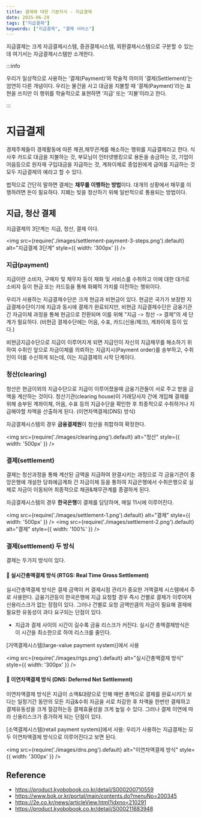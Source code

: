 ```yaml
---
title: 결제에 대한 기본지식 - 지급결제
date: 2025-06-29
tags: ["지급결제"]
keywords: ["지급결제", "결제 서비스"]
---
```


지급결제는 크게 자금결제시스템, 증권결제시스템, 외환결제시스템으로 구분할 수 있는데 여기서는 자금결제시스템만 소개한다.

:::info

우리가 일상적으로 사용하는 ‘결제(Payment)’와 학술적 의미의 ‘결제(Settlement)’는 엄연히 다른 개념이다. 우리는 물건을 사고 대금을 지불할 때 ‘결제(Payment)’라는 표현을 쓰지만 이 행위를 학술적으로 표현하면 ‘지급’ 또는 ‘지불’이라고 한다.

:::

# 지급결제
경제주체들이 경제활동에 따른 채권,채무관계를 해소하는 행위를 지급결제라고 한다. 식사후 카드로 대금을 지불하는 것, 부모님이 인터넷뱅킹으로 용돈을 송금하는 것, 기업이 어음등으로 원자재 구입대금을 지급하는 것, 계좌이체로 종업원에게 급여를 지급하는 것 모두 지급결제의 예라고 할 수 있다.

법적으로 간단히 말하면 결제는 **채무를 이행하는 방법**이다. 대개의 상황에서 채무를 이행하려면 돈이 필요하다. 지폐는 빚을 청산하기 위해 일반적으로 통용되는 방법이다.

## 지급, 청산 결제
지급결제의 3단계는 지급, 청산, 결제 이다.

<img src={require('./images/settlement-payment-3-steps.png').default} alt="지급결제 3단계" style={{ width: '300px' }} />

### 지급(payment)

지급이란 소비자, 구매자 및 채무자 등이 재화 및 서비스를 수취하고 이에 대한 대가로 소비자 등이 현금 또는 카드등을 통해 화폐적 가치를 이전하는 행위이다.

우리가 사용하는 지급결제수단은 크게 현금과 비현금이 있다. 현금은 국가가 보장한 지급결제수단이기에 지급과 동시에 결제가 완료되지만, 비현금 지급결제수단은 금융기관간 자금이체 과정을 통해 현금으로 전환되며 이를 위해 "지급 -> 청산 -> 결제"의 세 단계가 필요하다. (비현금 결제수단에는 어음, 수표, 카드(신용/체크), 계좌이체 등이 있다.)

비현금지급수단으로 지급이 이루어지게 되면 지급인이 자신의 지급채무를 해소하기 위하여 수취인 앞으로 자금이체를 의뢰하는 지급지시(Payment order)를 송부하고, 수취인이 이를 수신하게 되는데, 이는 지급결제의 시작 단계이다.

### 청산(clearing)

청산은 현금이외의 지급수단으로 지급이 이루어졌을때 금융기관들이 서로 주고 받을 금액을 계산하는 것이다. 청산기관(clearing house)이 거래당사자 간에 개입해 결제를 위해 송부된 계좌이체, 어음, 수표 등의 지급수단을 확인한 후 최종적으로 수취하거나 지급해야할 차액을 산출하게 된다. (이연차액결제(DNS) 방식)

자금결제시스템의 경우 **금융결제원**이 청산을 취합하여 확정한다.

<img src={require('./images/clearing.png').default} alt="청산" style={{ width: '500px' }} />

### 결제(settlement)

결제는 청산과정을 통해 계산된 금액을 지급하여 완결시키는 과정으로 각 금융기관이 중앙은행에 개설한 당좌예금계좌 간 자금이체 등을 통하여 지급은행에서 수취은행으로 실제로 자금이 이동되어 최종적으로 채권&채무관계를 종결하게 된다.

자금결제시스템의 경우 **한국은행**이 결제를 담당하며, 매일 11시에 이루어진다.

<img src={require('./images/settlement-1.png').default} alt="결제" style={{ width: '500px' }} />
<img src={require('./images/settlement-2.png').default} alt="결제" style={{ width: '100%' }} />

### 결제(settlement) 두 방식

결제는 두가지 방식이 있다.

#### 🔸 실시간총액결제 방식 (RTGS: Real Time Gross Settlement)

실시간총액결제 방식은 결제 금액이 커 결제시점 관리가 중요한 거액결제 시스템에서 주로 사용한다. 금융기관등이 한국은행에 지급 요청할 경우 즉시 건별로 결제가 이루어져 신용리스크가 없는 장점이 있다. 그러나 건별로 요청 금액만큼의 자금이 필요해 결제에 필요한 유동성이 과다 요구되는 단점이 있다.

- 지급과 결제 사이의 시간이 길수록 금융 리스크가 커진다. 실시간 총액결제방식은 이 시간을 최소한으로 하여 리스크를 줄인다.

[거액결제시스템(large-value payment system)]에서 사용

<img src={require('./images/rtgs.png').default} alt="실시간총액결제 방식" style={{ width: '300px' }} />

#### 🔹 이연차액결제 방식 (DNS: Deferred Net Settlement)

이연차액결제 방식은 지급이 소액&대량으로 인해 매번 총액으로 결제를 완료시키기 보다는 일정기간 동안의 모든 지급&수취 자금을 서로 차감한 후 차액을 한번만 결제하고 결제유동성을 크게 절감하는등 결제효율성을 크게 높일 수 있다. 그러나 결제 이연에 따라 신용리스크가 증가하게 되는 단점이 있다.

[소액결제시스템(retail payment system)]에서 사용: 우리가 사용하는 지급결제는 모두 이연차액결제 방식으로 이루어진다고 보면 된다.

<img src={require('./images/dns.png').default} alt="이연차액결제 방식" style={{ width: '300px' }} />


## Reference
- https://product.kyobobook.co.kr/detail/S000200710559
- https://www.bok.or.kr/portal/main/contents.do?menuNo=200345
- https://2e.co.kr/news/articleView.html?idxno=210291
- https://product.kyobobook.co.kr/detail/S000211683948